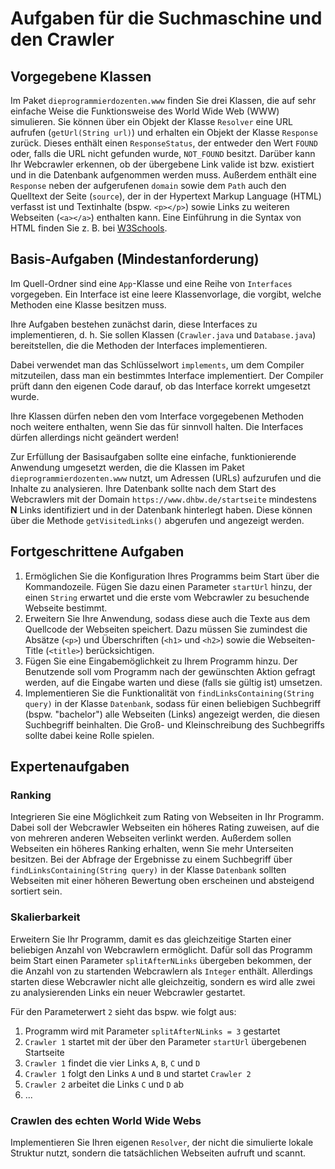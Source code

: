 # Aufgaben für die Suchmaschine und den Crawler

## Vorgegebene Klassen

Im Paket `dieprogrammierdozenten.www` finden Sie drei Klassen, die auf sehr einfache Weise die Funktionsweise des World Wide Web (WWW) simulieren. Sie können über ein Objekt der Klasse `Resolver` eine URL aufrufen (`getUrl(String url)`) und erhalten
ein Objekt der Klasse `Response` zurück. Dieses enthält einen `ResponseStatus`, der entweder den Wert `FOUND` oder, falls die URL nicht gefunden wurde, `NOT_FOUND` besitzt. Darüber kann Ihr Webcrawler erkennen, ob der übergebene Link valide ist bzw.
existiert und in die Datenbank aufgenommen werden muss. Außerdem enthält eine `Response` neben der aufgerufenen `domain` sowie dem
`Path` auch den Quelltext der Seite (`source`), der in der Hypertext Markup Language (HTML) verfasst ist und Textinhalte (bspw. `<p></p>`) sowie Links zu weiteren Webseiten (`<a></a>`) enthalten kann. Eine Einführung in die Syntax von HTML finden 
Sie z. B.
bei [W3Schools](https://www.w3schools.com/html/).

## Basis-Aufgaben (Mindestanforderung)

Im Quell-Ordner sind eine `App`-Klasse und eine Reihe von `Interfaces` vorgegeben. Ein Interface ist eine leere Klassenvorlage, die vorgibt, welche Methoden eine Klasse besitzen muss.

Ihre Aufgaben bestehen zunächst darin, diese Interfaces zu implementieren, d. h. Sie sollen Klassen (`Crawler.java` und `Database.java`) bereitstellen, die die Methoden der Interfaces implementieren.

Dabei verwendet man das Schlüsselwort ```implements```, um dem Compiler mitzuteilen, dass man ein bestimmtes Interface implementiert. Der Compiler prüft dann den eigenen Code darauf, ob das Interface korrekt umgesetzt wurde.

Ihre Klassen dürfen neben den vom Interface vorgegebenen Methoden noch weitere enthalten, wenn Sie das für sinnvoll halten. Die Interfaces dürfen allerdings nicht geändert werden!

Zur Erfüllung der Basisaufgaben sollte eine einfache, funktionierende Anwendung umgesetzt werden, die die Klassen im Paket `dieprogrammierdozenten.www` nutzt, um Adressen (URLs) aufzurufen und die Inhalte zu analysieren. Ihre Datenbank sollte 
nach dem Start des Webcrawlers mit der Domain `https://www.dhbw.de/startseite` mindestens **N** Links identifiziert und in der Datenbank hinterlegt haben. Diese können über die Methode `getVisitedLinks()` abgerufen und angezeigt werden.

## Fortgeschrittene Aufgaben

1. Ermöglichen Sie die Konfiguration Ihres Programms beim Start über die Kommandozeile. Fügen Sie dazu einen Parameter `startUrl` hinzu, der einen `String` erwartet und die erste vom Webcrawler zu besuchende Webseite bestimmt.
2. Erweitern Sie Ihre Anwendung, sodass diese auch die Texte aus dem Quellcode der Webseiten speichert. Dazu müssen Sie zumindest die Absätze (`<p>`) und Überschriften (`<h1>` und `<h2>`) sowie die Webseiten-Title (`<title>`) berücksichtigen.
3. Fügen Sie eine Eingabemöglichkeit zu Ihrem Programm hinzu. Der Benutzende soll vom Programm nach der gewünschten Aktion gefragt werden, auf die Eingabe warten und diese (falls sie gültig ist) umsetzen.
4. Implementieren Sie die Funktionalität von `findLinksContaining(String query)` in der Klasse `Datenbank`, sodass für einen beliebigen Suchbegriff (bspw. "bachelor") alle Webseiten (Links) angezeigt werden, die diesen Suchbegriff beinhalten. Die 
   Groß- und Kleinschreibung des Suchbegriffs sollte dabei keine Rolle spielen.

## Expertenaufgaben

### Ranking
Integrieren Sie eine Möglichkeit zum Rating von Webseiten in Ihr Programm. Dabei soll der Webcrawler Webseiten ein höheres Rating zuweisen, auf die von mehreren anderen Webseiten verlinkt werden. Außerdem sollen Webseiten ein höheres Ranking 
erhalten, wenn Sie mehr Unterseiten besitzen. Bei der Abfrage der Ergebnisse zu einem Suchbegriff über `findLinksContaining(String query)` in der Klasse `Datenbank` sollten Webseiten mit einer höheren Bewertung oben erscheinen und absteigend 
sortiert sein.

### Skalierbarkeit
Erweitern Sie Ihr Programm, damit es das gleichzeitige Starten einer beliebigen Anzahl von Webcrawlern ermöglicht. Dafür soll das Programm beim Start einen Parameter `splitAfterNLinks` übergeben bekommen, der die Anzahl von zu startenden 
Webcrawlern als `Integer` enthält. Allerdings starten diese Webcrawler nicht alle gleichzeitig, sondern es wird alle zwei zu analysierenden Links ein neuer Webcrawler gestartet.

Für den Parameterwert `2` sieht das bspw. wie folgt aus:
1. Programm wird mit Parameter `splitAfterNLinks = 3` gestartet
2. `Crawler 1` startet mit der über den Parameter `startUrl` übergebenen Startseite
3. `Crawler 1` findet die vier Links `A`, `B`, `C` und `D`
4. `Crawler 1` folgt den Links `A` und `B` und startet `Crawler 2`
5. `Crawler 2` arbeitet die Links `C` und `D` ab
6. ...

### Crawlen des echten World Wide Webs
Implementieren Sie Ihren eigenen `Resolver`, der nicht die simulierte lokale Struktur nutzt, sondern die tatsächlichen Webseiten aufruft und scannt. 